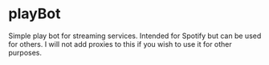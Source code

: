 # playBot
Simple play bot for streaming services. Intended for Spotify but can be used for others. I will not add proxies to this if you wish to use it for other purposes.
